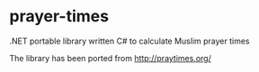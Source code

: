 # prayer-times
.NET portable library written C# to calculate Muslim prayer times

The library has been ported from http://praytimes.org/